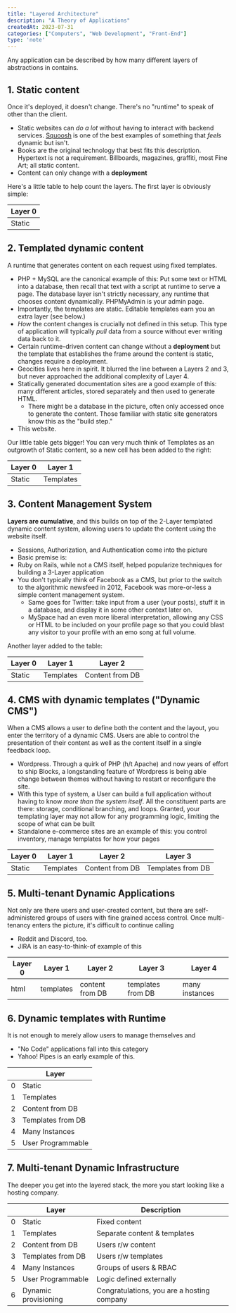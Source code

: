 ```yaml
---
title: "Layered Architecture"
description: "A Theory of Applications"
createdAt: 2023-07-31
categories: ["Computers", "Web Development", "Front-End"]
type: 'note'
---
```


Any application can be described by how many different layers of abstractions in contains.

## 1. Static content

Once it's deployed, it doesn't change. There's no "runtime" to speak of other than the client.

- Static websites can _do a lot_ without having to interact with backend services. [Squoosh](https://squoosh.app/) is one of the best examples of something that _feels_ dynamic but isn't.
- Books are the original technology that best fits this description. Hypertext is not a requirement. Billboards, magazines, graffiti, most Fine Art; all static content.
- Content can only change with a **deployment**

Here's a little table to help count the layers. The first layer is obviously simple:

| Layer 0 |
| - |
| Static |


## 2. Templated dynamic content

A runtime that generates content on each request using fixed templates.

- PHP + MySQL are the canonical example of this: Put some text or HTML into a database, then recall that text with a script at runtime to serve a page. The database layer isn't strictly necessary, any runtime that chooses content dynamically. PHPMyAdmin is your admin page.
- Importantly, the templates are static. Editable templates earn you an extra layer (see below.)
- *How* the content changes is crucially not defined in this setup. This type of application will typically _pull_ data from a source without ever writing data back to it. 
- Certain runtime-driven content can change without a **deployment** but the template that establishes the frame around the content is static, changes require a deployment.
- Geocities lives here in spirit. It blurred the line between a Layers 2 and 3, but never approached the additional complexity of Layer 4.
- Statically generated documentation sites are a good example of this: many different articles, stored separately and then used to generate HTML.
	- There might be a database in the picture, often only accessed once to generate the content. Those familiar with static site generators know this as the "build step."
- This website.

Our little table gets bigger! You can very much think of Templates as an outgrowth of Static content, so a new cell has been added to the right:

| Layer 0 | Layer 1 |
| - | - |
| Static | Templates |

## 3. Content Management System

**Layers are cumulative**, and this builds on top of the 2-Layer templated dynamic content system, allowing users to update the content using the website itself.
- Sessions, Authorization, and Authentication come into the picture
- Basic premise is: 
- Ruby on Rails, while not a CMS itself, helped popularize techniques for building a 3-Layer application
- You don't typically think of Facebook as a CMS, but prior to the switch to the algorithmic newsfeed in 2012, Facebook was more-or-less a simple content management system.
	- Same goes for Twitter: take input from a user (your posts), stuff it in a database, and display it in some other context later on.
	- MySpace had an even more liberal interpretation, allowing any CSS or HTML to be included on your profile page so that you could blast any visitor to your profile with an emo song at full volume.

Another layer added to the table:

| Layer 0 | Layer 1 | Layer 2 |
| - | - | - |
| Static | Templates | Content from DB |
 
## 4. CMS with dynamic templates ("Dynamic CMS")

When a CMS allows a user to define both the content and the layout, you enter the territory of a dynamic CMS. Users are able to control the presentation of their content as well as the content itself in a single feedback loop.  

- Wordpress. Through a quirk of PHP (h/t Apache) and now years of effort to ship Blocks, a longstanding feature of Wordpress is being able change between themes without having to restart or reconfigure the site.
- With this type of system, a User can build a full application without having to know _more than the system itself_. All the constituent parts are there: storage, conditional branching, and loops. Granted, your templating layer may not allow for any programming logic, limiting the scope of what can be built
- Standalone e-commerce sites are an example of this: you control inventory, manage templates for how your pages

| Layer 0 | Layer 1 | Layer 2 | Layer 3 |
| - | - | - | - |
| Static | Templates | Content from DB | Templates from DB |

## 5. Multi-tenant Dynamic Applications

Not only are there users and user-created content, but there are self-administered groups of users with fine grained access control. Once multi-tenancy enters the picture, it's difficult to continue calling 

- Reddit and Discord, too.
- JIRA is an easy-to-think-of example of this

| Layer 0 | Layer 1 | Layer 2 | Layer 3 | Layer 4 |
| - | - | - | - | - |
| html | templates | content from DB | templates from DB | many instances |

## 6. Dynamic templates with Runtime

It is not enough to merely allow users to manage themselves and 

- "No Code" applications fall into this category
- Yahoo! Pipes is an early example of this.

| | Layer |
| - | - | 
| 0 | Static |
| 1 | Templates |
| 2 | Content from DB |
| 3 | Templates from DB |
| 4 | Many Instances |
| 5 | User Programmable |


## 7. Multi-tenant Dynamic Infrastructure

The deeper you get into the layered stack, the more you start looking like a hosting company. 

| | Layer | Description |
| - | - | - |
| 0 | Static | Fixed content |
| 1 | Templates | Separate content & templates |
| 2 | Content from DB | Users r/w content | 
| 3 | Templates from DB | Users r/w templates | 
| 4 | Many Instances | Groups of users & RBAC |
| 5 | User Programmable | Logic defined externally |
| 6 | Dynamic provisioning | Congratulations, you are a hosting company |
